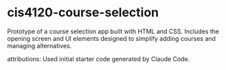 # cis4120-course-selection
Prototype of a course selection app built with HTML and CSS. Includes the opening screen and UI elements designed to simplify adding courses and managing alternatives.

attributions:
Used initial starter code generated by Claude Code.
